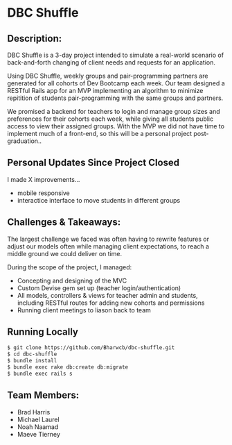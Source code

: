 # DBC Shuffle

## Description:
DBC Shuffle is a 3-day project intended to simulate a real-world scenario of back-and-forth changing of client needs and requests for an application.  

Using DBC Shuffle, weekly groups and pair-programming partners are generated for all cohorts of Dev Bootcamp each week.  Our team designed a RESTful Rails app for an MVP implementing an algorithm to minimize repitition of students pair-programming with the same groups and partners.  

We promised a backend for teachers to login and manage group sizes and preferences for their cohorts each week, while giving all students public access to view their assigned groups. With the MVP we did not have time to implement much of a front-end, so this will be a personal project post-graduation..

## Personal Updates Since Project Closed

I made X improvements...
- mobile responsive
- interactice interface to move students in different groups

## Challenges & Takeaways:

The largest challenge we faced was often having to rewrite features or adjust our models often while managing client expectations, to reach a middle ground we could deliver on time. 

During the scope of the project, I managed:
- Concepting and designing of the MVC
- Custom Devise gem set up (teacher login/authentication)
- All models, controllers & views for teacher admin and students, including RESTful routes for adding new cohorts and permissions
- Running client meetings to liason back to team

## Running Locally

```sh
$ git clone https://github.com/Bharwcb/dbc-shuffle.git
$ cd dbc-shuffle
$ bundle install
$ bundle exec rake db:create db:migrate
$ bundle exec rails s
```

## Team Members:
- Brad Harris
- Michael Laurel
- Noah Naamad
- Maeve Tierney

